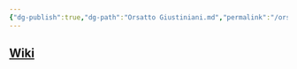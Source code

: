 ```yaml
---
{"dg-publish":true,"dg-path":"Orsatto Giustiniani.md","permalink":"/orsatto-giustiniani/"}
---
```


## [Wiki](https://www.wikiwand.com/en/Giustiniani)